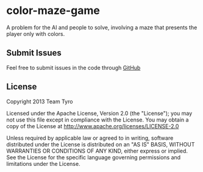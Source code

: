 color-maze-game
===============

A problem for the AI and people to solve, involving a maze that presents the player only with colors.

## Submit Issues
Feel free to submit issues in the code through [GitHub](http://github.com/teamtyro/color-maze-game/issues?state=open)

## License

Copyright 2013 Team Tyro

Licensed under the Apache License, Version 2.0 (the "License");
you may not use this file except in compliance with the License.
You may obtain a copy of the License at http://www.apache.org/licenses/LICENSE-2.0

Unless required by applicable law or agreed to in writing, software
distributed under the License is distributed on an "AS IS" BASIS,
WITHOUT WARRANTIES OR CONDITIONS OF ANY KIND, either express or implied.
See the License for the specific language governing permissions and
limitations under the License.
